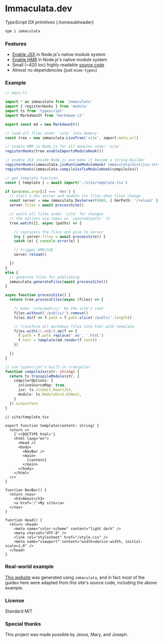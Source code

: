 # Immaculata.dev

*TypeScript DX primitives* {.homesubheader}

```bash
npm i immaculata
```

### Features

* [Enable JSX](guides/enabling-jsx.md#enabling-jsx-in-nodejs) in Node.js's native module system
* [Enable HMR](guides/enabling-hmr.md#enabling-hmr-in-nodejs) in Node.js's native module system
* Small (~420 loc) highly readable [source code](https://github.com/thesoftwarephilosopher/immaculata/tree/main/src)
* Almost no dependencies (just `mime-types`)

### Example

```ts
// main.ts

import * as immaculata from 'immaculata'
import { registerHooks } from 'module'
import ts from 'typescript'
import MarkdownIt from "markdown-it"

export const md = new MarkdownIt()

// load all files under 'site' into memory
const tree = new immaculata.LiveTree('site', import.meta.url)

// enable HMR in Node.js for all modules under 'site'
registerHooks(tree.enableImportsModuleHook())

// enable JSX inside Node.js and make it become a string-builder
registerHooks(immaculata.jsxRuntimeModuleHook('immaculata/dist/jsx-strings.js'))
registerHooks(immaculata.compileJsxTsxModuleHook(compileJsx))

// get template function
const { template } = await import('./site/template.tsx')

if (process.argv[2] === 'dev') {
  // start a dev server and update its files when files change
  const server = new immaculata.DevServer(8080, { hmrPath: '/reload' })
  server.files = await processSite()

  // watch all files under 'site' for changes
  // the options arg takes an `ignored(path)` fn
  tree.watch({}, async (paths) => {

    // reprocess the files and give to server
    try { server.files = await processSite() }
    catch (e) { console.error(e) }

    // trigger HMR/SSE
    server.reload()

  })
}
else {
  // generate files for publishing
  immaculata.generateFiles(await processSite())
}

async function processSite() {
  return tree.processFiles(async (files) => {

    // make 'site/public/' be the site's root
    files.without('/public/').remove()
    files.do(f => f.path = f.path.slice('/public'.length))

    // transform all markdown files into html with template
    files.with(/\.md$/).do(f => {
      f.path = f.path.replace('.md', '.html')
      f.text = template(md.render(f.text))
    })

  })
}

// use typescript's built-in transpiler
function compileJsx(str: string) {
  return ts.transpileModule(str, {
    compilerOptions: {
      inlineSourceMap: true,
      jsx: ts.JsxEmit.ReactJSX,
      module: ts.ModuleKind.ESNext,
    }
  }).outputText
}
```

```tsx
// site/template.tsx

export function template(content: string) {
  return <>
    {'<!DOCTYPE html>'}
    <html lang="en">
      <Head />
      <body>
        <NavBar />
        <main>
          {content}
        </main>
      </body>
    </html>
  </>
}

function NavBar() {
  return <nav>
    <h3>About</h3>
    <a href='/'>My site</a>
  </nav>
}

function Head() {
  return <head>
    <meta name="color-scheme" content="light dark" />
    <meta charset="UTF-8" />
    <link rel="stylesheet" href="/style.css" />
    <meta name="viewport" content="width=device-width, initial-scale=1.0" />
  </head>
}
```

### Real-world example

[This website](https://github.com/thesoftwarephilosopher/immaculata.dev/blob/main/main.ts)
was generated using `immaculata`, and in fact most of the guides here
were adapted from this site's source code, including the above example.

### License

Standard MIT

### Special thanks

This project was made possible by Jesus, Mary, and Joseph.
